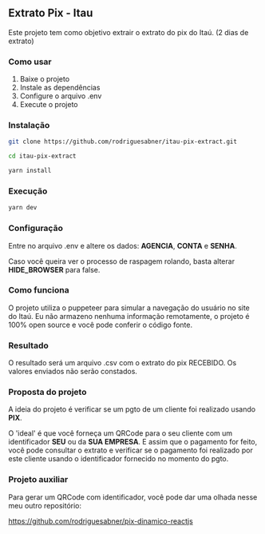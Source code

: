 ## Extrato Pix - Itau

Este projeto tem como objetivo extrair o extrato do pix do Itaú. (2 dias de extrato)

### Como usar

1. Baixe o projeto
2. Instale as dependências
3. Configure o arquivo .env
4. Execute o projeto

### Instalação

```bash
git clone https://github.com/rodriguesabner/itau-pix-extract.git

cd itau-pix-extract

yarn install
```

### Execução

```bash
yarn dev
```

### Configuração

Entre no arquivo .env e altere os dados: **AGENCIA**, **CONTA** e **SENHA**.

Caso você queira ver o processo de raspagem rolando, basta alterar **HIDE_BROWSER** para false. 

### Como funciona

O projeto utiliza o puppeteer para simular a navegação do usuário no site do Itaú. Eu não armazeno nenhuma informação
remotamente, o projeto é 100% open source e você pode conferir o código fonte.

### Resultado

O resultado será um arquivo .csv com o extrato do pix RECEBIDO. Os valores enviados não serão constados.

### Proposta do projeto

A ideia do projeto é verificar se um pgto de um cliente foi realizado usando **PIX**. 

O 'ideal' é que você forneça um QRCode para o seu cliente com um identificador **SEU** ou da **SUA EMPRESA**. E assim que o pagamento for feito, você pode consultar o extrato e verificar se o pagamento foi realizado por este cliente usando o identificador fornecido no momento do pgto.

### Projeto auxiliar

Para gerar um QRCode com identificador, você pode dar uma olhada nesse meu outro repositório:

https://github.com/rodriguesabner/pix-dinamico-reactjs
